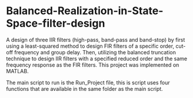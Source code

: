 # Balanced-Realization-in-State-Space-filter-design
A design of three IIR filters (high-pass, band-pass and band-stop) by first using a least-squared method to
design FIR filters of a specific order, cut-off frequency and group delay. Then, utilizing the balanced
truncation technique to design IIR filters with a specified reduced order and the same frequency response as
the FIR filters. This project was implemented on MATLAB.

The main script to run is the Run_Project file, this is script uses four functions that are available in the
same folder as the main script.
